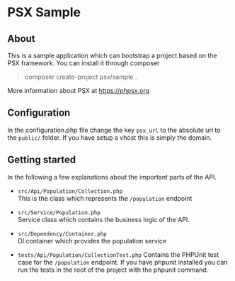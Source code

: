 PSX Sample
===

## About

This is a sample application which can bootstrap a project based on the PSX 
framework. You can install it through composer

> composer create-project psx/sample .

More information about PSX at https://phpsx.org

## Configuration

In the configuration.php file change the key `psx_url` to the absolute url to
the `public/` folder. If you have setup a vhost this is simply the domain.

## Getting started

In the following a few explanations about the important parts of the API.

 * `src/Api/Population/Collection.php`  
   This is the class which represents the `/population` endpoint

 * `src/Service/Population.php`  
   Service class which contains the business logic of the API.

 * `src/Dependency/Container.php`  
   DI container which provides the population service

 * `tests/Api/Population/CollectionTest.php`
   Contains the PHPUnit test case for the `/population` endpoint. If you have 
   phpunit installed you can run the tests in the root of the project with the 
   phpunit command.
